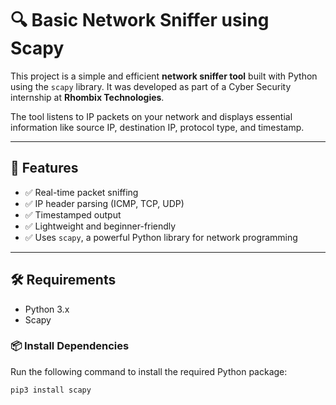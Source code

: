 # 🔍 Basic Network Sniffer using Scapy

This project is a simple and efficient **network sniffer tool** built with Python using the `scapy` library. It was developed as part of a Cyber Security internship at **Rhombix Technologies**.

The tool listens to IP packets on your network and displays essential information like source IP, destination IP, protocol type, and timestamp.

---

## 📌 Features

- ✅ Real-time packet sniffing
- ✅ IP header parsing (ICMP, TCP, UDP)
- ✅ Timestamped output
- ✅ Lightweight and beginner-friendly
- ✅ Uses `scapy`, a powerful Python library for network programming

---

## 🛠️ Requirements

- Python 3.x
- Scapy

### 📦 Install Dependencies
Run the following command to install the required Python package:
```bash
pip3 install scapy
